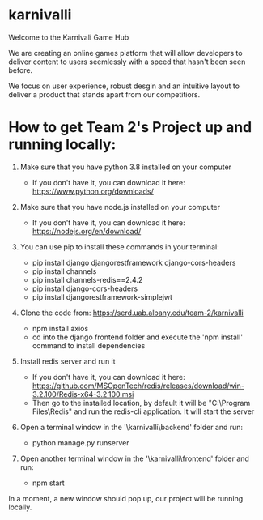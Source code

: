 # karnivalli

Welcome to the Karnivali Game Hub

We are creating an online games platform that will allow developers to deliver content to users seemlessly with a speed that hasn't been seen before. 

We focus on user experience, robust desgin and an intuitive layout to deliver a product that stands apart from our competitiors. 

# How to get Team 2's Project up and running locally:


1) Make sure that you have python 3.8 installed on your computer
	- If you don't have it, you can download it here: https://www.python.org/downloads/



2) Make sure that you have node.js installed on your computer
	- If you don't have it, you can download it here: https://nodejs.org/en/download/



3) You can use pip to install these commands in your terminal:
	 - pip install django djangorestframework django-cors-headers
     - pip install channels
     - pip install channels-redis==2.4.2
	 - pip install django-cors-headers
	 - pip install djangorestframework-simplejwt



4) Clone the code from: https://serd.uab.albany.edu/team-2/karnivalli
	- npm install axios
	- cd into the django frontend folder and execute the 'npm install' command to install dependencies

	

5) Install redis server and run it
	- If you don't have it, you can download it here: https://github.com/MSOpenTech/redis/releases/download/win-3.2.100/Redis-x64-3.2.100.msi
	- Then go to the installed location, by default it will be "C:\Program Files\Redis\" and run the redis-cli application. It will start the server



6) Open a terminal window in the '\karnivalli\backend\' folder and run:
	- python manage.py runserver



7) Open another terminal window in the '\karnivalli\frontend' folder and run:
	- npm start

	

In a moment, a new window should pop up, our project will be running locally. 
